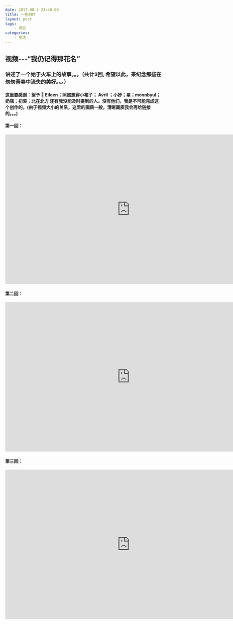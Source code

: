 ```yaml
---
date: 2017-08-3 23:40:00
title: 一些创作
layout: post
tags:
    - 项目
categories:
    - 生活 
---
```

##  视频---“我仍记得那花名”
### 讲述了一个始于火车上的故事。。。（共计3回, 希望以此，来纪念那些在匆匆青春中流失的美好。。。）


#### 这里要感谢：絮予 👼 Eileen；照照想穿小裙子； Avril ；小妤；星；moonbyul；奶瓶；初衷；北在北方 还有我没能及时提到的人。没有他们，我是不可能完成这个创作的。(由于视频大小的关系，这里的画质一般，清晰画质我会再给链接的。。。)



#### 第一回：
<iframe width="800" height="480" src="http://gsgs.oss-cn-qingdao.aliyuncs.com/%E5%BD%95%E5%88%B6_2017_08_04_00_47_10_329.mp4" frameborder="0" allowfullscreen></iframe>

#### 第二回：
<iframe width="800" height="480" src="http://gsgs.oss-cn-qingdao.aliyuncs.com/%E5%BD%95%E5%88%B6_2017_08_04_01_23_53_815.mp4" frameborder="0" allowfullscreen></iframe>

#### 第三回：
<iframe width="800" height="480" src="http://gsgs.oss-cn-qingdao.aliyuncs.com/%E5%BD%95%E5%88%B6_2017_08_04_23_00_06_230.mp4" frameborder="0" allowfullscreen></iframe>



